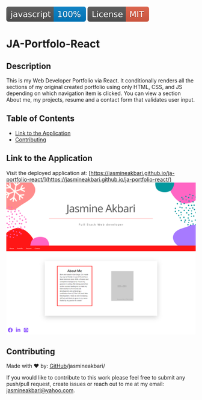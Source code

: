 ![js](./src/assets/images/javascriptBadge.svg) ![MIT](./src/assets/images/mitBadge.svg)

# JA-Portfolo-React

## Description
This is my Web Developer Portfolio via React. It conditionally renders all the sections of my original created portfolio using only HTML, CSS, and JS depending on which navigation item is clicked. You can view a section About me, my projects, resume and a contact form that validates user input.

## Table of Contents

* [Link to the Application](#linktotheapplication)
* [Contributing](#contributing)

## Link to the Application

Visit the deployed application at: [https://jasmineakbari.github.io/ja-portfolio-react/](https://jasmineakbari.github.io/ja-portfolio-react/)
![Portfolio Image](/src/assets/images/app-image.png)

## Contributing

Made with ❤️ by: [GitHub](https://github.com/jasmineakbari)/jasmineakbari/

If you would like to contribute to this work please feel free to submit any push/pull request, create issues or reach out to me at my email: jasmineakbari@yahoo.com.